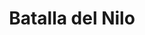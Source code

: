 ﻿---
title: "Batalla del Nilo"
permalink: periodes_677.html
layout: periode
dataInici: 1798-08-01
dataFi: 1798-08-02
sidebar: periodes
pares:
  - id: 368
    title: "Guerras revolucionarias francesas"
    dataInici: "(1792-04-20)"
    dataFi: "(1802-03-25)"

fills:
jocsPrincipals:
  - title: "Aboukir"
    bggId: 14888

jocsEscenaris:
jocsEpoca:
  - title: "Flying Colors"
    bggId: 8730
    escenari: "The Nile"
    dataInici: 
    dataFi: 

jocsEpocaEscenaris:
---
